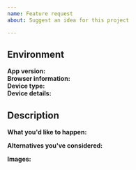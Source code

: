 ```yaml
---
name: Feature request
about: Suggest an idea for this project

---
```


## Environment

**App version:**  <!-- Add branch if necessary -->  
**Browser information:**  <!-- Name of browser and version -->  
**Device type:**  <!-- Desktop, Mobile, Tablet or other -->  
**Device details:**  <!-- Manufacturer, model, OS with version -->  

## Description

**What you'd like to happen:**

**Alternatives you've considered:** <!-- if available, else delete -->  

**Images:** <!-- if available, else delete -->  

